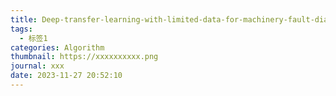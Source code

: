 ```yaml
---
title: Deep-transfer-learning-with-limited-data-for-machinery-fault-diagnosis
tags:
  - 标签1
categories: Algorithm
thumbnail: https://xxxxxxxxxx.png
journal: xxx
date: 2023-11-27 20:52:10
---
```

